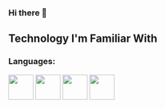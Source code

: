 ### Hi there 👋

## Technology I'm Familiar With
### Languages:
<div align="start">
    <img src="Imgs/Python.png" height="50px">
    <img src="Imgs/Java.png" height="50px">
    <img src="Imgs/C.png" height="50px">
    <img src="Imgs/CPP.png" height="50px">
</div>
